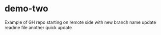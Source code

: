 # demo-two
Example of GH repo starting on remote side with new branch name
update readme file
another quick update
